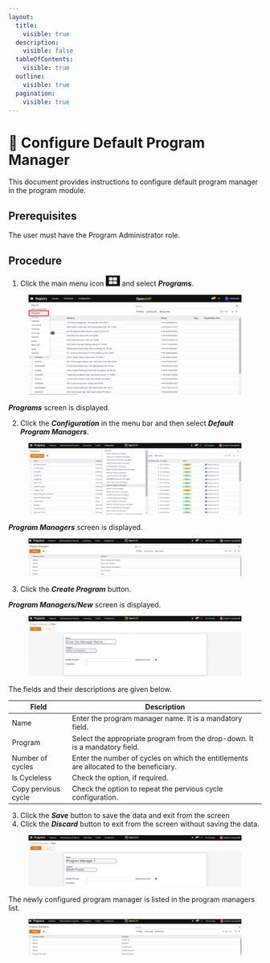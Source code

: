 ```yaml
---
layout:
  title:
    visible: true
  description:
    visible: false
  tableOfContents:
    visible: true
  outline:
    visible: true
  pagination:
    visible: true
---
```


# 📔 Configure Default Program Manager

This document provides instructions to configure default program manager in the program module.&#x20;

## Prerequisites

The user must have the Program Administrator role.

## Procedure

1. Click the main menu icon ![](../../../../.gitbook/assets/main-menu.png) and select _**Programs**_.

<figure><img src="../../../../.gitbook/assets/menu-program.png" alt=""><figcaption></figcaption></figure>

_**Programs**_ screen is displayed.

2. Click the _**Configuration**_ in the menu bar and then select _**Default Program Managers**_.

<figure><img src="../../../../.gitbook/assets/configuration-program-manager.png" alt=""><figcaption></figcaption></figure>

_**Program Managers**_ screen is displayed.

<figure><img src="../../../../.gitbook/assets/program-managers.png" alt=""><figcaption></figcaption></figure>

3. Click the _**Create Program**_ button.

_**Program Managers/New**_ screen is displayed.

<figure><img src="../../../../.gitbook/assets/program-managers-new (1).png" alt=""><figcaption></figcaption></figure>

The fields and their descriptions are given below.

| Field               | Description                                                                            |
| ------------------- | -------------------------------------------------------------------------------------- |
| Name                | Enter the program manager name. It is a mandatory field.                               |
| Program             | Select the appropriate program from the drop-down. It is a mandatory field.            |
| Number of cycles    | Enter the number of cycles on which the entitlements are allocated to the beneficiary. |
| Is Cycleless        | Check the option, if required.                                                         |
| Copy pervious cycle | Check the option to repeat the pervious cycle configuration.                           |

3. Click the _**Save**_ button to save the data and exit from the screen
4. Click the _**Discard**_ button to exit from the screen without saving the data.

<figure><img src="../../../../.gitbook/assets/program-managers-new-data.png" alt=""><figcaption></figcaption></figure>

The newly configured program manager is listed in the program managers list.

<figure><img src="../../../../.gitbook/assets/program-managers-dashboard.png" alt=""><figcaption></figcaption></figure>
